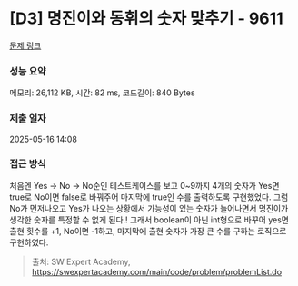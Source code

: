 # [D3] 명진이와 동휘의 숫자 맞추기 - 9611 

[문제 링크](https://swexpertacademy.com/main/code/problem/problemDetail.do?contestProbId=AXBbOcTav0QDFAVg) 

### 성능 요약

메모리: 26,112 KB, 시간: 82 ms, 코드길이: 840 Bytes

### 제출 일자

2025-05-16 14:08

### 접근 방식
처음엔 Yes -> No -> No순인 테스트케이스를 보고 0~9까지 4개의 숫자가 Yes면 true로 No이면 false로 바꿔주어 마지막에 true인 수를 출력하도록 구현했었다.
그럼 No가 먼저나오고 Yes가 나오는 상황에서 가능성이 있는 숫자가 늘어나면서 명진이가 생각한 숫자를 특정할 수 없게 된다.!
그래서 boolean이 아닌 int형으로 바꾸어 yes면 출현 횟수를 +1, No이면 -1하고, 마지막에 출현 숫자가 가장 큰 수를 구하는 로직으로 구현하였다.

> 출처: SW Expert Academy, https://swexpertacademy.com/main/code/problem/problemList.do
